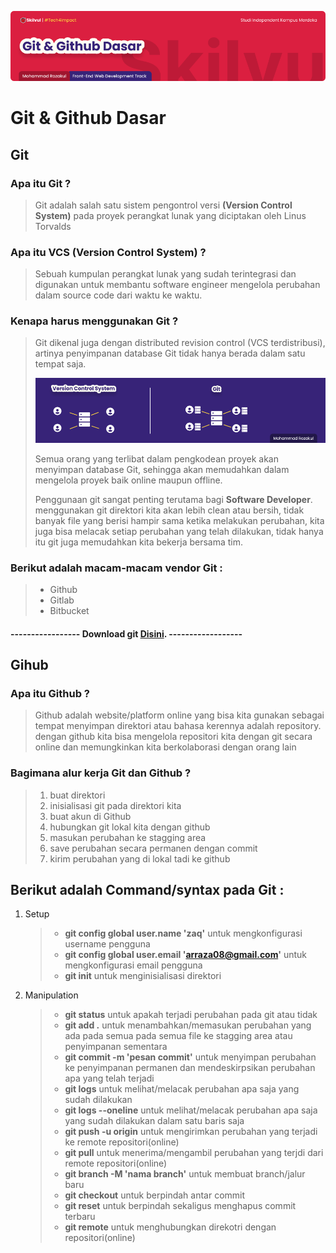 ![Image CLI Banner!](../assets/git-banner.png "Unix Command Line")
# **Git & Github Dasar**
## Git 

### Apa itu Git ?
> Git adalah salah satu sistem pengontrol versi **(Version Control System)** pada proyek perangkat lunak yang diciptakan oleh Linus Torvalds

### Apa itu VCS (Version Control System) ?
> Sebuah kumpulan perangkat lunak yang sudah terintegrasi dan digunakan untuk membantu software engineer mengelola perubahan dalam source code dari waktu ke waktu. 

### Kenapa harus menggunakan Git ?
> Git dikenal juga dengan distributed revision control (VCS terdistribusi), artinya penyimpanan database Git tidak hanya berada dalam satu tempat saja.
> 
> ![Image CLI Banner!](../assets/git-vcs.png "Unix Command Line")
> 
> Semua orang yang terlibat dalam pengkodean proyek akan menyimpan database Git, sehingga akan memudahkan dalam mengelola proyek baik online maupun offline.
> 
> Penggunaan git sangat penting terutama bagi **Software Developer**. menggunakan git direktori kita akan lebih clean atau bersih, tidak banyak file yang berisi hampir sama ketika melakukan perubahan, kita juga bisa melacak setiap perubahan yang telah dilakukan, tidak hanya itu git juga memudahkan kita bekerja bersama tim.

### Berikut adalah macam-macam vendor Git :
> - Github
> - Gitlab
> - Bitbucket

#### ----------------- Download git  **[Disini](https://git-scm.com/download/win)**. ------------------

## Gihub
### Apa itu Github ?
> Github adalah website/platform online yang bisa kita gunakan sebagai tempat menyimpan direktori atau bahasa kerennya adalah repository. dengan github kita bisa mengelola repositori kita dengan git secara online dan memungkinkan kita berkolaborasi dengan orang lain

### Bagimana alur kerja Git dan Github ?
> 1. buat direktori
> 2. inisialisasi git pada direktori kita
> 3. buat akun di Github
> 4. hubungkan git lokal kita dengan github
> 5. masukan perubahan ke stagging area
> 6. save perubahan secara permanen dengan commit
> 7. kirim perubahan yang di lokal tadi ke github

## Berikut adalah Command/syntax pada Git :
1. Setup 
   > - **git config global user.name 'zaq'** untuk mengkonfigurasi username pengguna
   > - **git config global user.email 'arraza08@gmail.com'** untuk mengkonfigurasi email pengguna
   > - **git init** untuk menginisialisasi direktori

2. Manipulation
   > - **git status** untuk apakah terjadi perubahan pada git atau tidak
   > - **git add .** untuk menambahkan/memasukan perubahan yang ada pada semua pada semua file ke stagging area atau penyimpanan sementara
   > - **git commit -m 'pesan commit'** untuk menyimpan perubahan ke penyimpanan permanen dan mendeskirpsikan perubahan apa yang telah terjadi
   > - **git logs** untuk melihat/melacak perubahan apa saja yang sudah dilakukan
   > - **git logs --oneline** untuk melihat/melacak perubahan apa saja yang sudah dilakukan dalam satu baris saja
   > - **git push -u origin** untuk mengirimkan perubahan yang terjadi ke remote repositori(online)
   >- **git pull** untuk menerima/mengambil perubahan yang terjdi dari remote repositori(online)
   >- **git branch -M 'nama branch'** untuk membuat branch/jalur baru
   >- **git checkout** untuk berpindah antar commit
   >- **git reset** untuk berpindah sekaligus menghapus commit terbaru
   >- **git remote** untuk menghubungkan direkotri dengan repositori(online)






